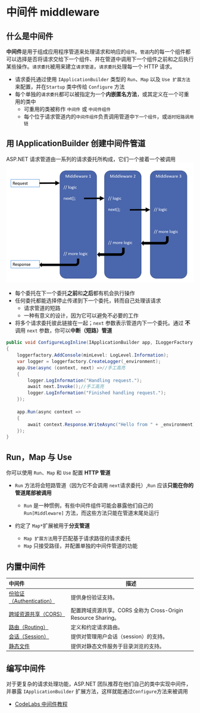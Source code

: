 # 中间件 middleware

## 什么是中间件
**中间件**是用于组成应用程序管道来处理请求和响应的`组件`。`管道`内的每一个组件都可以选择是否将请求交给下一个组件、并在管道中调用下一个组件之前和之后执行某些操作。`请求委托`被用来建立`请求管道`，`请求委托`处理每一个 HTTP 请求。

- 请求委托通过使用 `IApplicationBuilder` 类型的 `Run`、`Map` 以及 `Use 扩展方法`来配置，并在`Startup` 类中传给 `Configure` 方法
- 每个单独的`请求委托`都可以被指定为一个**内嵌匿名方法**，或其定义在一个可重用的类中
   - 可重用的类被称作 `中间件` 或 `中间件组件`
   - 每个位于请求管道内的`中间件组件`负责调用管道中`下一个组件`，或`适时短路调用链`

## 用 IApplicationBuilder 创建中间件管道
ASP.NET 请求管道由一系列的请求委托所构成，它们一个接着一个被调用
![中间件](../images/中间件.png)

- 每个委托在下一个委托**之前**和**之后**都有机会执行操作
- 任何委托都能选择停止传递到下一个委托，转而自己处理该请求
  - 请求管道的短路
  - 一种有意义的设计，因为它可以避免不必要的工作
- 将多个请求委托彼此链接在一起；`next` 参数表示管道内下一个委托。通过 **不** 调用 `next` 参数，你可以**中断（短路）管道** 

```csharp
public void ConfigureLogInline(IApplicationBuilder app, ILoggerFactory loggerfactory)
{
    loggerfactory.AddConsole(minLevel: LogLevel.Information);
    var logger = loggerfactory.CreateLogger(_environment);
    app.Use(async (context, next) =>//手工高亮
    {
        logger.LogInformation("Handling request.");
        await next.Invoke();//手工高亮
        logger.LogInformation("Finished handling request.");
    });

    app.Run(async context =>
    {
        await context.Response.WriteAsync("Hello from " + _environment);//手工高亮
    });
}
```


## Run，Map 与 Use
你可以使用 `Run`、`Map` 和 `Use` 配置 **HTTP 管道**
- `Run` 方法将会短路管道（因为它不会调用 `next`请求委托）,`Run` 应该**只能在你的管道尾部被调用**
  - `Run` 是一种惯例，有些中间件组件可能会暴露他们自己的 `Run[Middleware]` 方法，而这些方法只能在管道末尾处运行

- 约定了 `Map*`扩展被用于**分支管道**
   - `Map 扩展方法`用于匹配基于请求路径的请求委托
   - `Map` 只接受路径，并配置单独的中间件管道的功能

## 内置中间件
| 中间件	   | 描述   |
|:-----------|---------|
|[份验证（Authentication）](https://docs.asp.net/en/latest/security/authentication/index.html)|	提供身份验证支持。|
|[跨域资源共享（CORS）](https://docs.asp.net/en/latest/security/cors.html)|	配置跨域资源共享。CORS 全称为 Cross-Origin Resource Sharing。|
|[路由（Routing）](https://docs.asp.net/en/latest/fundamentals/routing.html)|	定义和约定请求路由。|
|[会话（Session）](https://docs.asp.net/en/latest/fundamentals/app-state.html#id12)|	提供对管理用户会话（session）的支持。|
|[静态文件](https://docs.asp.net/en/latest/fundamentals/static-files.html)	|提供对静态文件服务于目录浏览的支持。|

## 编写中间件
对于更复杂的请求处理功能，ASP.NET 团队推荐在他们自己的类中实现中间件，并暴露 `IApplicationBuilder` 扩展方法，这样就能通过`Configure`方法来被调用
- [CodeLabs 中间件教程](https://github.com/Microsoft-Build-2016/CodeLabs-WebDev/tree/master/Module2-AspNetCore)